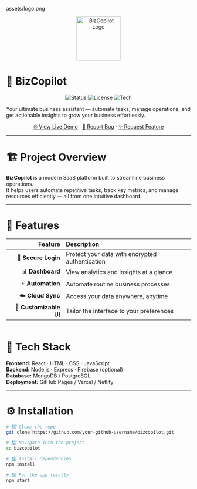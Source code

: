 assets/logo.png

<!-- PROJECT LOGO -->
<p align="center">
  <img src="https://cdn-icons-png.flaticon.com/512/906/906324.png" alt="BizCopilot Logo" width="120" />
</p>

# 🚀 BizCopilot

<p align="center">
  <img alt="Status" src="https://img.shields.io/badge/Status-Active-brightgreen" />
  <img alt="License" src="https://img.shields.io/badge/License-MIT-blue" />
  <img alt="Tech" src="https://img.shields.io/badge/Built%20With-React-orange" />
</p>

Your ultimate business assistant — automate tasks, manage operations, and get actionable insights to grow your business effortlessly.

<p align="center">
  <a href="LIVE_DEMO_URL">🌐 View Live Demo</a>
  ·
  <a href="https://github.com/your-github-username/bizcopilot/issues">🐞 Report Bug</a>
  ·
  <a href="https://github.com/your-github-username/bizcopilot/pulls">✨ Request Feature</a>
</p>

---

# 🏗️ Project Overview

**BizCopilot** is a modern SaaS platform built to streamline business operations.  
It helps users automate repetitive tasks, track key metrics, and manage resources efficiently — all from one intuitive dashboard.

---

# 🌟 Features

| Feature | Description |
|--------:|:------------|
| 🔐 **Secure Login** | Protect your data with encrypted authentication |
| 📊 **Dashboard** | View analytics and insights at a glance |
| ⚡ **Automation** | Automate routine business processes |
| ☁️ **Cloud Sync** | Access your data anywhere, anytime |
| 🎨 **Customizable UI** | Tailor the interface to your preferences |

---

# 🧰 Tech Stack

**Frontend:** React · HTML · CSS · JavaScript  
**Backend:** Node.js · Express · Firebase (optional)  
**Database:** MongoDB / PostgreSQL  
**Deployment:** GitHub Pages / Vercel / Netlify

---

# ⚙️ Installation

```bash
# 1️⃣ Clone the repo
git clone https://github.com/your-github-username/bizcopilot.git

# 2️⃣ Navigate into the project
cd bizcopilot

# 3️⃣ Install dependencies
npm install

# 4️⃣ Run the app locally
npm start
